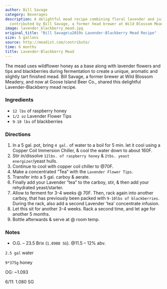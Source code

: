 ```yaml
---
author: Bill Savage
category: Beverages
description: A delightful mead recipe combining floral lavender and juicy blackberries,
  contributed by Bill Savage, a former head brewer at Wild Blossom Meadery in Chicago.
image: lavender_blackberry_mead.jpg
original_title: "Bill Savage\u2019s Lavender-Blackberry Mead Recipe"
size: 5 gallons
source: http://meadist.com/contribute/
time: 6 months
title: Lavender-Blackberry Mead
---
```


The mead uses wildflower honey as a base along with lavender flowers and tips and blackberries during fermentation to create a unique, aromatic and slightly tart finished mead. Bill Savage, a former brewer at Wild Blossom Meadery, and now at Goose Island Beer Co., shared this delightful Lavender-Blackberry mead recipe.

### Ingredients

* `12 lbs` of raspberry honey
* `1/2 oz` Lavender Flower Tips
* `9-10 lbs` of blackberries

### Directions

1. In a 5 gal. pot, bring `4 gal.` of water to a boil for 5 min. let it cool using a Copper Coil Immersion Chiller, & cool the water down to about 160F.
2. Stir in/dissolve `12lbs. of raspberry honey` & `2tbs. yeast energizer`/yeast hulls.
3. Continue to cool with copper coil chiller to @70F.
4. Make a concentrated “Tea” with the `Lavender Flower Tips`.
5. Transfer into a 5 gal. carboy & aerate.
6. Finally add your Lavender “tea” to the carboy, stir, & then add your rehydrated yeast/starter.
7. Allow to ferment for 3-4 weeks @ 70F. Then, rack again into another carboy, that has previously been packed with `9-10lbs of blackberries`. During the rack, also add a second Lavender 'tea' concentrate infusion.
8. Let this sit for another 3-4 weeks. Rack a second time, and let age for another 5 months.
9. Bottle afterwards & serve at @ room temp.

### Notes

- O.G. – 23.5 Brix (`1.0988 SG`). @11.5 – 12% abv.

`2.5 gal` water

`9*375g` honey

OG: ~1.093

6/11: 1.080 SG